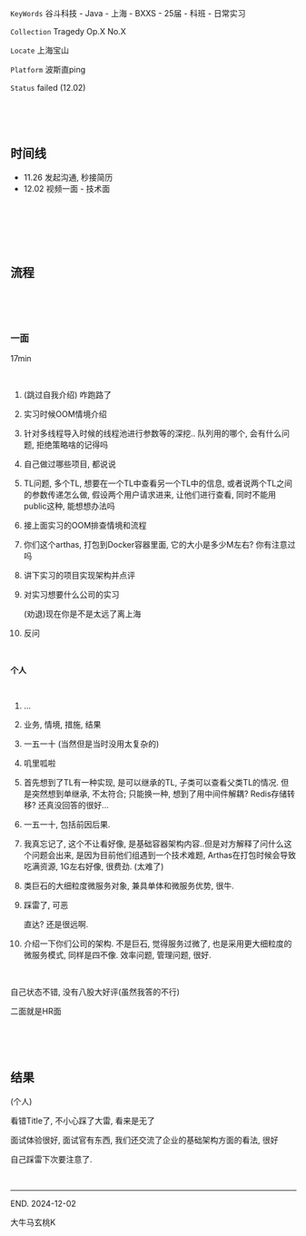 ​`KeyWords`​ 谷斗科技 - Java - 上海 - BXXS - 25届 - 科班 - 日常实习

​`Collection`​ Tragedy Op.X No.X

​`Locate`​ 上海宝山

​`Platform`​ 波斯直ping

‍`Status`​ failed (12.02)

‍

‍

## 时间线

* 11.26 发起沟通, 秒接简历
* 12.02 视频一面 - 技术面

‍

‍

‍

## 流程

‍

‍

### 一面

17min

‍

1. (跳过自我介绍) 咋跑路了
2. 实习时候OOM情境介绍
3. 针对多线程导入时候的线程池进行参数等的深挖.. 队列用的哪个, 会有什么问题, 拒绝策略啥的记得吗
4. 自己做过哪些项目, 都说说
5. TL问题, 多个TL, 想要在一个TL中查看另一个TL中的信息, 或者说两个TL之间的参数传递怎么做, 假设两个用户请求进来, 让他们进行查看, 同时不能用public这种, 能想想办法吗
6. 接上面实习的OOM排查情境和流程
7. 你们这个arthas, 打包到Docker容器里面, 它的大小是多少M左右? 你有注意过吗
8. 讲下实习的项目实现架构并点评
9. 对实习想要什么公司的实习

    (劝退)现在你是不是太远了离上海
10. 反问

‍

**个人**

‍

1. ...
2. 业务, 情境, 措施, 结果
3. 一五一十 (当然但是当时没用太复杂的)
4. 叽里呱啦
5. 首先想到了TL有一种实现, 是可以继承的TL, 子类可以查看父类TL的情况. 但是突然想到单继承, 不太符合; 只能换一种, 想到了用中间件解耦? Redis存储转移? 还真没回答的很好...
6. 一五一十, 包括前因后果.
7. 我真忘记了, 这个不让看好像, 是基础容器架构内容..但是对方解释了问什么这个问题会出来, 是因为目前他们组遇到一个技术难题, Arthas在打包时候会导致吃满资源, 1G左右好像, 很费劲. (太难了)
8. 类巨石的大细粒度微服务对象, 兼具单体和微服务优势, 很牛.
9. 踩雷了, 可恶

    直达? 还是很远啊.
10. 介绍一下你们公司的架构. 不是巨石, 觉得服务过微了, 也是采用更大细粒度的微服务模式, 同样是四不像. 效率问题, 管理问题, 很好.

‍

自己状态不错, 没有八股大好评(虽然我答的不行)

二面就是HR面

‍

‍

## 结果

(个人)

看错Title了, 不小心踩了大雷, 看来是无了

面试体验很好, 面试官有东西, 我们还交流了企业的基础架构方面的看法, 很好

自己踩雷下次要注意了. 

‍

---

END. 2024-12-02

大牛马玄桃K

‍

